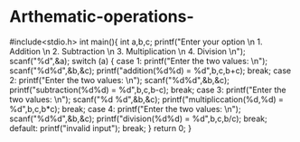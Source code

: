 # Arthematic-operations-
#include<stdio.h>
int main(){
    int a,b,c;
    printf("Enter your option \n 1. Addition \n 2. Subtraction \n 3. Multiplication \n 4. Division \n");
    scanf("%d",&a);
    switch (a)
    {
    case 1:
        printf("Enter the two values: \n");
        scanf("%d%d",&b,&c);
        printf("addition(%d%d) = %d",b,c,b+c);
        break;
    case 2:
        printf("Enter the two values: \n");
        scanf("%d%d",&b,&c);
        printf("subtraction(%d%d) = %d",b,c,b-c);
        break;
    case 3:
        printf("Enter  the two values: \n");
        scanf("%d %d",&b,&c);
        printf("multipliccation(%d,%d)  = %d",b,c,b*c);
        break;
    case 4:
        printf("Enter the two values: \n");
        scanf("%d%d",&b,&c);
        printf("division(%d%d) = %d",b,c,b/c);
        break;
    default:
        printf("invalid input");
        break;
    }
    return 0;
}
